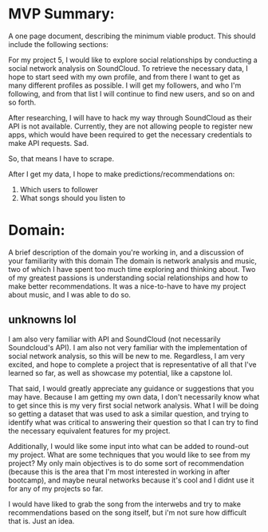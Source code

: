 # MVP Summary:
A one page document, describing the minimum viable product. This should include the following sections:

For my project 5, I would like to explore social relationships by conducting a social network analysis on SoundCloud. To retrieve the necessary data, I hope to start seed with my own profile, and from there I want to get as many different profiles as possible. I will get my followers, and who I'm following, and from that list I will continue to find new users, and so on and so forth.

After researching, I will have to hack my way through SoundCloud as their API is not available. Currently, they are not allowing people to register new apps, which would have been required to get the necessary credentials to make API requests. Sad.

So, that means I have to scrape.

After I get my data, I hope to make predictions/recommendations on:
1. Which users to follower
2. What songs should you listen to


# Domain:
A brief description of the domain you're working in, and a discussion of your familiarity with this domain
The domain is network analysis and music, two of which I have spent too much time exploring and thinking about. Two of my greatest passions is understanding social relationships and how to make better recommendations. It was a nice-to-have to have my project about music, and I was able to do so.


## unknowns lol
I am also very familiar with API and SoundCloud (not necessarily Soundcloud's API). I am also not very familiar with the implementation of social network analysis, so this will be new to me. Regardless, I am very excited, and hope to complete a project that is representative of all that I've learned so far, as well as showcase my potential, like a capstone lol.

That said, I would greatly appreciate any guidance or suggestions that you may have. Because I am getting my own data, I don't necessarily know what to get since this is my very first social network analysis. What I will be doing so getting a dataset that was used to ask a similar question, and trying to identify what was critical to answering their question so that I can try to find the necessary equivalent features for my project.

Additionally, I would like some input into what can be added to round-out my project. What are some techniques that you would like to see from my project? My only main objectives is to do some sort of recommendation (because this is the area that I'm most interested in working in after bootcamp), and maybe neural networks because it's cool and I didnt use it for any of my projects so far.

I would have liked to grab the song from the interwebs and try to make recommendations based on the song itself, but i'm not sure how difficult that is. Just an idea.
